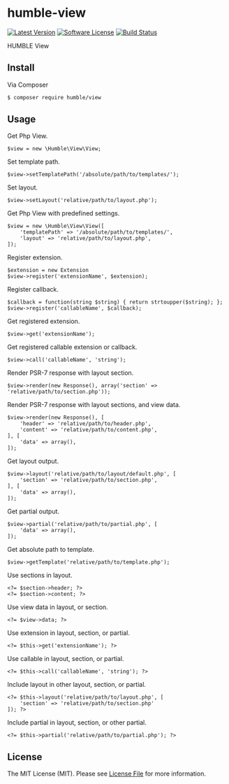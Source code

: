 # humble-view

[![Latest Version](https://img.shields.io/github/release/humblephp/humble-view.svg)](https://github.com/humblephp/humble-view/releases)
[![Software License](https://img.shields.io/badge/license-MIT-blue.svg)](LICENSE.md)
[![Build Status](https://api.travis-ci.org/humblephp/humble-view.svg?branch=master)](https://travis-ci.org/humblephp/humble-view)

HUMBLE View

## Install

Via Composer

``` bash
$ composer require humble/view
```

## Usage

Get Php View.
```
$view = new \Humble\View\View;
```

Set template path.
```
$view->setTemplatePath('/absolute/path/to/templates/');
```

Set layout.
```
$view->setLayout('relative/path/to/layout.php');
```

Get Php View with predefined settings.
```
$view = new \Humble\View\View([
    'templatePath' => '/absolute/path/to/templates/',
    'layout' => 'relative/path/to/layout.php',
]);
```

Register extension.
```
$extension = new Extension
$view->register('extensionName', $extension);
```

Register callback.
```
$callback = function(string $string) { return strtoupper($string); };
$view->register('callableName', $callback);
```

Get registered extension.
```
$view->get('extensionName');
```

Get registered callable extension or callback.
```
$view->call('callableName', 'string');
```

Render PSR-7 response with layout section.
```
$view->render(new Response(), array('section' => 'relative/path/to/section.php'));
```

Render PSR-7 response with layout sections, and view data.
```
$view->render(new Response(), [
    'header' => 'relative/path/to/header.php',
    'content' => 'relative/path/to/content.php',
], [
    'data' => array(),
]);
```

Get layout output.
```
$view->layout('relative/path/to/layout/default.php', [
    'section' => 'relative/path/to/section.php',
], [
    'data' => array(),
]);
```

Get partial output.
```
$view->partial('relative/path/to/partial.php', [
    'data' => array(),
]);
```

Get absolute path to template.
```
$view->getTemplate('relative/path/to/template.php');
```

Use sections in layout.
```
<?= $section->header; ?>
<?= $section->content; ?>
```

Use view data in layout, or section.
```
<?= $view->data; ?>
```

Use extension in layout, section, or partial.
```
<?= $this->get('extensionName'); ?>
```

Use callable in layout, section, or partial.
```
<?= $this->call('callableName', 'string'); ?>
```

Include layout in other layout, section, or partial.
```
<?= $this->layout('relative/path/to/layout.php', [
    'section' => 'relative/path/to/section.php'
]); ?>
```

Include partial in layout, section, or other partial.
```
<?= $this->partial('relative/path/to/partial.php'); ?>
```

## License

The MIT License (MIT). Please see [License File](LICENSE.md) for more information.
